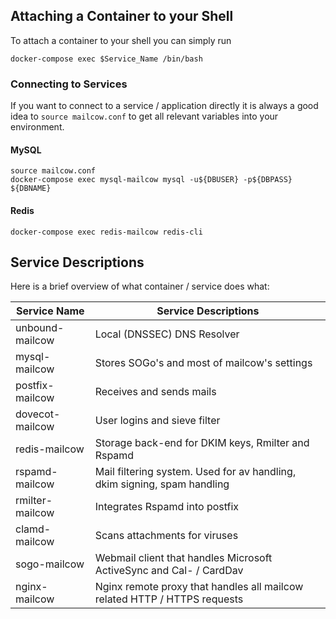 ## Attaching a Container to your Shell

To attach a container to your shell you can simply run

```
docker-compose exec $Service_Name /bin/bash
```

### Connecting to Services

If you want to connect to a service / application directly it is always a good idea to `source mailcow.conf` to get all relevant variables into your environment.

#### MySQL

```
source mailcow.conf
docker-compose exec mysql-mailcow mysql -u${DBUSER} -p${DBPASS} ${DBNAME}
```

#### Redis

```
docker-compose exec redis-mailcow redis-cli
```

## Service Descriptions

Here is a brief overview of what container / service does what:

| Service Name  | Service Descriptions                                                      |
| --------------- | ------------------------------------------------------------------------- |
| unbound-mailcow | Local (DNSSEC) DNS Resolver                                               |
| mysql-mailcow   | Stores SOGo's and most of mailcow's settings                                         |
| postfix-mailcow | Receives and sends mails                                                  |
| dovecot-mailcow | User logins and sieve filter                                              |
| redis-mailcow   | Storage back-end for DKIM keys, Rmilter and Rspamd                         |
| rspamd-mailcow  | Mail filtering system. Used for av handling, dkim signing, spam handling  |
| rmilter-mailcow | Integrates Rspamd into postfix                                            |
| clamd-mailcow   | Scans attachments for viruses                                             |
| sogo-mailcow    | Webmail client that handles Microsoft ActiveSync and Cal- / CardDav       |
| nginx-mailcow   | Nginx remote proxy that handles all mailcow related HTTP / HTTPS requests |
